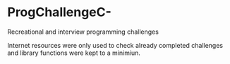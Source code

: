 # ProgChallengeC-
Recreational and interview programming challenges


Internet resources were only used to check already completed challenges and library functions were kept to a minimiun. 

